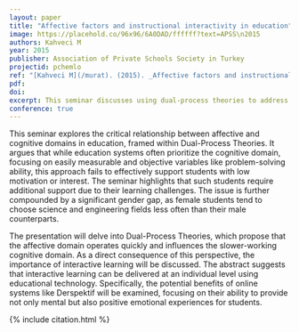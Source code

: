 ```yaml
---
layout: paper
title: "Affective factors and instructional interactivity in education"
image: https://placehold.co/96x96/6A0DAD/ffffff?text=APSS\n2015
authors: Kahveci M
year: 2015
publisher: Association of Private Schools Society in Turkey
projectid: pchemlo
ref: "[Kahveci M](/murat). (2015). _Affective factors and instructional interactivity in education_. Paper presented at the Association of Private Schools Society in Turkey. Kaya Plazzo Hotel, Antalya, Turkey. January 28 - 31, 2015."
pdf:
doi:
excerpt: This seminar discusses using dual-process theories to address the gender gap and affective factors in education, advocating for interactive learning technologies.
conference: true
---
```


This seminar explores the critical relationship between affective and cognitive domains in education, framed within Dual-Process Theories. It argues that while education systems often prioritize the cognitive domain, focusing on easily measurable and objective variables like problem-solving ability, this approach fails to effectively support students with low motivation or interest. The seminar highlights that such students require additional support due to their learning challenges. The issue is further compounded by a significant gender gap, as female students tend to choose science and engineering fields less often than their male counterparts.

The presentation will delve into Dual-Process Theories, which propose that the affective domain operates quickly and influences the slower-working cognitive domain. As a direct consequence of this perspective, the importance of interactive learning will be discussed. The abstract suggests that interactive learning can be delivered at an individual level using educational technology. Specifically, the potential benefits of online systems like Derspektif will be examined, focusing on their ability to provide not only mental but also positive emotional experiences for students.

{% include citation.html %}